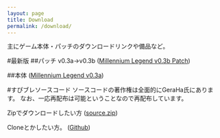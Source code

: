 ```yaml
---
layout: page
title: Download
permalink: /download/
---
```


主にゲーム本体・パッチのダウンロードリンクや備品など。

#最新版
##パッチ
v0.3a->v0.3b
([Millennium Legend v0.3b Patch](https://ux.getuploader.com/millenniumlegend/download/34/Millennium+Legend+v0.3b+Patch.zip))

##本体
([Millennium Legend v0.3a](https://ux.getuploader.com/millenniumlegend/download/30/Millennium+Legend+v0.3a.zip))

#すぴブレソースコード
ソースコードの著作権は全面的にGeraHa氏にあります。
なお、一応再配布は可能ということなので再配布しています。

Zipでダウンロードしたい方
([source.zip](https://ux.getuploader.com/millenniumlegend/download/7/source.zip))

Cloneとかしたい方。
([Github](https://github.com/Stnsllet/SpiritualBlade-GeraHa))


